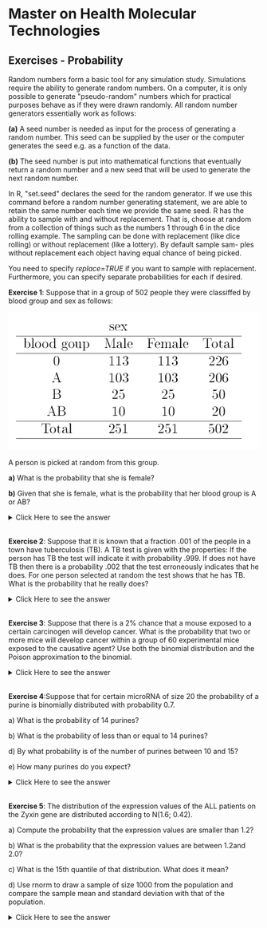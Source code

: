 # Master on Health Molecular Technologies 



## Exercises - Probability

Random numbers form a basic tool for any simulation study. Simulations
require the ability to generate random numbers. On a computer, it is only
possible to generate "pseudo-random" numbers which for practical purposes
behave as if they were drawn randomly. All random number generators essentially work as follows:


**(a)** A seed number is needed as input for the process of generating a
random number. This seed can be supplied by the user or the computer
generates the seed e.g. as a function of the data.

**(b)** The seed number is put into mathematical functions that eventually
return a random number and a new seed that will be used to generate the
next random number.


In R, "set.seed" declares the seed for the random generator. If we use this
command before a random number generating statement, we are able to retain the same number each time we provide the same seed.
R has the ability to sample with and without replacement. That is, choose
at random from a collection of things such as the numbers 1 through 6 in
the dice rolling example. The sampling can be done with replacement (like
dice rolling) or without replacement (like a lottery). By default sample sam-
ples without replacement each object having equal chance of being picked.

You need to specify _replace=TRUE_ if you want to sample with replacement.
Furthermore, you can specify separate probabilities for each if desired.


**Exercise 1**: Suppose that in a group of 502 people they were classiffed by blood
group and sex as follows:

![](img1.png)

A person is picked at random from this group.

**a)** What is the probability that she is female?

**b)** Given that she is female, what is the probability that her blood group is A or AB?

<details><summary>Click Here to see the answer</summary><p>

```{r}
a<-251/502
b<-(103+10)/251

```

</p></details>

<br/>

**Exercise 2**: Suppose that it is known that a fraction .001 of the people in a town have tuberculosis (TB). A TB test is given with the properties: If the
person has TB the test will indicate it with probability .999. If does
not have TB then there is a probability .002 that the test erroneously
indicates that he does. For one person selected at random the test
shows that he has TB. What is the probability that he really does?

<details><summary>Click Here to see the answer</summary><p>

```{r}
p<-0.001 #P(X=1)
p_11<-0.999 #P(T=1|X=1)
p_10<-0.002 #P(T=1|X=0)

p.11<-p_11*p/(p_11*p+p_10*(1-p))  #P(X=1|T=1)
p.11


```

</p></details>

<br/>


**Exercise 3**: Suppose that there is a 2% chance that a mouse exposed to a certain
carcinogen will develop cancer. What is the probability that two or
more mice will develop cancer within a group of 60 experimental mice
exposed to the causative agent? Use both the binomial distribution
and the Poison approximation to the binomial.


<details><summary>Click Here to see the answer</summary><p>
  
```{r}
#using Binomial   X ~ Bi(60,0.02), P(X>=2)

1-pbinom(1,60,0.02)

1-sum(dbinom(0:1,60,0.02))


#using aproximation to Poisson X~P(60*0.02)

1-ppois(1,60*0.02)
```

</p></details>

<br/>

**Exercise 4**:Suppose that for certain microRNA of size 20 the probability of a purine is binomially distributed with probability 0.7.

a) What is the probability of 14 purines?

b) What is the probability of less than or equal to 14 purines?

d) By what probability is of the number of purines between 10 and 15?

e) How many purines do you expect?

<details><summary>Click Here to see the answer</summary><p>

```{r}
a<-dbinom(14,20,0.7)
b<-pbinom(14,20,0.7)
d<-pbinom(15,20,0.7)-pbinom(10,20,0.7)-dbinom(15,20,0.7)
e<-mean_10<-20*0.7
print("output",c(a,b,c,d))
```

</p></details>

<br/>

**Exercise 5**: The distribution of the expression values of the ALL patients on the Zyxin gene are distributed according to N(1.6; 0.42).

a) Compute the probability that the expression values are smaller than
1.2?

b) What is the probability that the expression values are between
1.2and 2.0?

c) What is the 15th quantile of that distribution. What does it mean?

d) Use rnorm to draw a sample of size 1000 from the population and
compare the sample mean and standard deviation with that of the
population.

<details><summary>Click Here to see the answer</summary><p>

```{r}
a.11<-pnorm(1.2,1.6,0.42)
b.11<-pnorm(2,1.6,0.42)-pnorm(1.2,1.6,0.42)
c.11<-qnorm(0.15,1.6,0.42)
d.11<-rnorm(1000,1.6,0.42)
sample_1000<-mean(d.11)

```

</p></details>

<br/>


